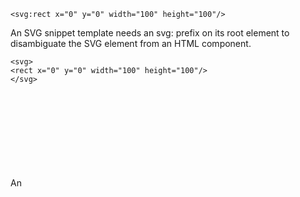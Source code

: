 ```
<svg:rect x="0" y="0" width="100" height="100"/>
```
An SVG snippet template needs an svg: prefix on its root element to disambiguate the SVG element from an HTML component.



```
<svg>
<rect x="0" y="0" width="100" height="100"/>
</svg>
```
An <svg> root element is detected as an SVG element automatically, without the prefix.
